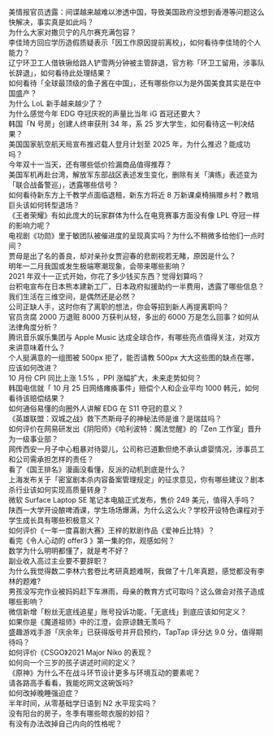 美情报官员透露：间谍越来越难以渗透中国，导致美国政府没想到香港等问题这么快解决，事实真是如此吗？  
为什么大家对撒贝宁的凡尔赛充满包容？  
李佳琦方回应学历造假质疑表示「因工作原因提前离校」，如何看待李佳琦的个人能力？  
辽宁环卫工人借铁锹给路人铲雪两分钟被主管辞退，官方称「环卫工留用，涉事队长辞退」，如何看待此处理结果？  
如何看待「全球最顶级的鱼子酱在中国」，还有哪些你以为是外国美食其实是在中国盛产？  
为什么 LoL 新手越来越少了？  
为什么感觉今年 EDG 夺冠庆祝的声量比当年 iG 首冠还要大？  
韩国「N 号房」创建人终审获刑 34 年，系 25 岁大学生，如何看待这一判决结果？  
美国国家航空航天局宣布推迟载人登月计划至 2025 年，为什么推迟？能成功吗？  
今年双十一当天，还有哪些低价捡漏商品值得推荐？  
美国军机再赴台湾，解放军东部战区表述发生变化，删除有关「演练」表述变为「联合战备警巡」，透露哪些信号？  
如何看待新东方上千教学点面临退租，新东方将近 8 万新课桌椅捐赠乡村？教培巨头该如何转型退场？  
《王者荣耀》有如此庞大的玩家群体为什么在电竞赛事方面没有像 LPL 夺冠一样的影响力呢？  
电视剧《功勋》里于敏团队被催进度的呈现真实吗？为什么不稍微多给他们一点时间？  
贾母是出了名的善良，却对亲孙女贾迎春的悲剧视若无睹，原因是什么？  
明年一二月我国或发生极端寒潮现象，会带来哪些影响？  
2021 年双十一正式开始，你花了多少钱买东西？觉得划算吗？  
台积电宣布在日本熊本建新工厂，日本政府拟援助约一半费用，透露了哪些信息？  
我们生活在三维空间，是偶然还是必然？  
公司正缺人手，这时你有了离职的想法，你会等招到新人再提离职吗？  
官员贪腐 2000 万退赃 8000 万获判从轻，多出的 6000 万是怎么回事？如何从法律角度分析？  
腾讯音乐娱乐集团与 Apple Music 达成全球合作，有哪些亮点值得关注，对双方来讲意味着什么？  
个人挺满意的一组图被 500px 拒了，能否请教 500px 大大这些图的缺点在哪，应该如何改进？  
10 月份 CPI 同比上涨 1.5% ，PPI 涨幅扩大，未来走势如何？  
韩国电信就「 10 月 25 日网络瘫痪事件」赔偿个人和企业平均 1000 韩元，如何看待该赔偿结果？  
如何通俗易懂的向圈外人讲解 EDG 在 S11 夺冠的意义？  
《英雄联盟：双城之战》救下杰斯母子的神秘法师是谁？是瑞兹吗？  
如何评价在网易研发出《阴阳师》《哈利波特：魔法觉醒》的「Zen 工作室」晋升为一级事业部？  
网传西安一月子中心粗暴对待婴儿，公司称已道歉但绝不承认虐婴情况，涉事员工和公司需承担怎样的责任？  
看了《国王排名》漫画没看懂，反派的动机到底是什么？  
上海发布关于「密室剧本杀内容备案管理规定」的征求意见，你有哪些建议？剧本杀行业该如何实现高质量转身？  
微软 Surface Laptop SE 笔记本电脑正式发布，售价 249 美元，值得入手吗？  
陕西一大学开设酿啤酒课，学生场场爆满，为什么这么火？学校开设特色课程对于学生成长具有哪些积极意义？  
如何评价《一年一度喜剧大赛》王梓的默剧作品《爱神丘比特》？  
看完《令人心动的 offer3 》第一集的你，观感如何？  
数学为什么明明都懂了，就是考不好？  
副业收入高过主业要不要辞职？  
为什么我觉得数二李林六套卷比考研真题难啊，我做了十几年真题，感觉都没有李林的题难?  
男孩没写完作业被妈妈赶下车淋雨，母亲的教育方式可取吗？这么做会对孩子造成哪些影响？  
微信新增「粉丝无底线追星」账号投诉功能，「无底线」到底应该如何定义？  
如果你是《魔道祖师》中的江澄，会原谅魏无羡吗？  
盛趣游戏手游「庆余年」已获得版号并开启预约，TapTap 评分达 9.0 分，值得期待吗？  
如何评价《CSGO》2021 Major Niko 的表现？  
如何向一个三岁的孩子讲述时间的定义？  
《原神》为什么不在战斗环节设计更多与环境互动的要素呢？  
请各路高手看看，我能吃网文这碗饭吗?  
如何改掉晚睡强迫症？  
半年时间，从零基础学日语到 N2 水平现实吗？  
没有阳台的房子，冬季有哪些晾衣服的妙招？  
有没有办法改掉自己内向的性格呢？  
